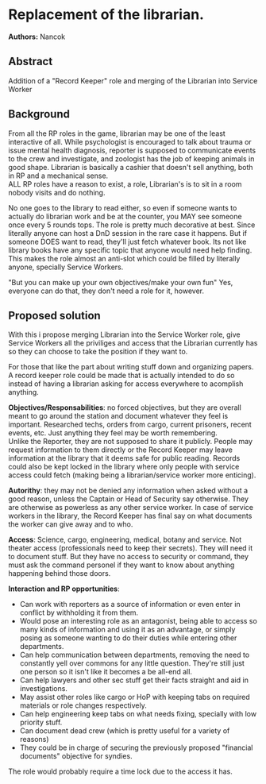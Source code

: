 # Replacement of the librarian.



**Authors:** Nancok

## Abstract

Addition of a "Record Keeper" role and merging of the Librarian into Service Worker

## Background

From all the RP roles in the game, librarian may be one of the least interactive of all. While psychologist is encouraged to talk about trauma or issue mental health diagnosis, reporter is supposed to communicate events to the crew and investigate, and zoologist has the job of keeping animals in good shape. Librarian is basically a cashier that doesn't sell anything, both in RP and a mechanical sense.   
ALL RP roles have a reason to exist, a role, Librarian's is to sit in a room nobody visits and do nothing.

No one goes to the library to read either, so even if someone wants to actually do librarian work and be at the counter, you MAY see someone once every 5 rounds tops. The role is pretty much decorative at best. Since literally anyone can host a DnD session in the rare case it happens.
But if someone DOES want to read, they'll just fetch whatever book. Its not like library books have any specific topic that anyone would need help finding.
This makes the role almost an anti-slot which could be filled by literally anyone, specially Service Workers.

"But you can make up your own objectives/make your own fun" Yes, everyone can do that, they don't need a role for it, however.

## Proposed solution

With this i propose merging Librarian into the Service Worker role, give Service Workers all the priviliges and access that the Librarian currently has so they can choose to take the position if they want to.  


For those that like the part about writing stuff down and organizing papers. A record keeper role could be made that is actually intended to do so instead of having a librarian asking for access everywhere to acomplish anything.  
  
**Objectives/Responsabilities**: no forced objectives, but they are overall meant to go around the station and document whatever they feel is important. Researched techs, orders from cargo, current prisoners, recent events, etc. Just anything they feel may be worth remembering.  
Unlike the Reporter, they are not supposed to share it publicly. People may request information to them directly or the Record Keeper may leave information at the library that it deems safe for public reading. Records could also be kept locked in the library where only people with service access could fetch (making being a librarian/service worker more enticing).  
  
**Autorithy**: they may not be denied any information when asked without a good reason, unless the Captain or Head of Security say otherwise. They are otherwise as powerless as any other service worker. In case of service workers in the library, the Record Keeper has final say on what documents the worker can give away and to who.   
  
**Access**: Science, cargo, engineering, medical, botany and service. Not theater access (professionals need to keep their secrets). They will need it to document stuff. But they have no access to security or command, they must ask the command personel if they want to know about anything happening behind those doors.  
  
**Interaction and RP opportunities**:  
- Can work with reporters as a source of information or even enter in conflict by withholding it from them.  
- Would pose an interesting role as an antagonist, being able to access so many kinds of information and using it as an advantage, or simply posing as someone wanting to do their duties while entering other departments.  
- Can help communication between departments, removing the need to constantly yell over commons for any little question. They're still just one person so it isn't like it becomes a be all-end all.
- Can help lawyers and other sec stuff get their facts straight and aid in investigations.  
- May assist other roles like cargo or HoP with keeping tabs on required materials or role changes respectively.  
- Can help engineering keep tabs on what needs fixing, specially with low priority stuff.  
- Can document dead crew (which is pretty useful for a variety of reasons)  
- They could be in charge of securing the previously proposed "financial documents" objective for syndies.
  
The role would probably require a time lock due to the access it has.



